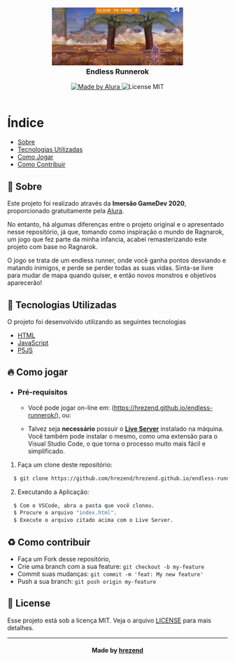 <h3 align="center">
    <img alt="Logo" title="#logo" width="300px" src="images/assets/print_aula1.png">
    <br>
    <b>Endless Runnerok</b>  
    <br>
</h3>

<p align="center">
  <a href="https://www.alura.com.br/">
    <img alt="Made by Alura" src="https://img.shields.io/badge/Made%20By-Alura-blue">
  </a>
  <a>
    <img alt="License MIT" src="https://img.shields.io/badge/License-MIT-blue">
  <br><br>
</p>

# Índice

- [Sobre](#sobre)
- [Tecnologias Utilizadas](#tecnologias-utilizadas)
- [Como Jogar](#como-jogar)
- [Como Contribuir](#como-contribuir)

<a id="sobre"></a>

## :bookmark: Sobre

Este projeto foi realizado através da <strong>Imersão GameDev 2020</strong>, proporcionado gratuitamente pela [Alura](htts://alura.com.br).

No entanto, há algumas diferenças entre o projeto original e o apresentado nesse repositório, já que, tomando como inspiração o mundo de Ragnarok, um jogo que fez parte da minha infancia, acabei remasterizando este projeto com base no Ragnarok.

O jogo se trata de um endless runner, onde você ganha pontos desviando e matando inimigos, e perde se perder todas as suas vidas. Sinta-se livre para mudar de mapa quando quiser, e então novos monstros e objetivos aparecerão!

<a id="tecnologias-utilizadas"></a>

## :rocket: Tecnologias Utilizadas

O projeto foi desenvolvido utilizando as seguintes tecnologias

- [HTML](https://developer.mozilla.org/pt-BR/docs/Web/HTML)
- [JavaScript](https://www.javascript.com/)
- [P5JS](https://p5js.org/)

<a id="como-jogar"></a>

## :fire: Como jogar

- ### **Pré-requisitos**

  - Você pode jogar on-line em: (https://hrezend.github.io/endless-runnerok/), ou:

  - Talvez seja **necessário** possuir o **[Live Server](https://www.npmjs.com/package/live-server)** instalado na máquina. Você também pode instalar o mesmo, como uma extensão para o Visual Studio Code, o que torna o processo muito mais fácil e simplificado.

1. Faça um clone deste repositório:

```sh
  $ git clone https://github.com/hrezend/hrezend.github.io/endless-runnerok/
```

2. Executando a Aplicação:

```sh
  $ Com o VSCode, abra a pasta que você clonou.
  $ Procure o arquivo "index.html".
  $ Execute o arquivo citado acima com o Live Server.
```
  

<a id="como-contribuir"></a>

## :recycle: Como contribuir

- Faça um Fork desse repositório,
- Crie uma branch com a sua feature: `git checkout -b my-feature`
- Commit suas mudanças: `git commit -m 'feat: My new feature'`
- Push a sua branch: `git push origin my-feature`

## :memo: License

Esse projeto está sob a licença MIT. Veja o arquivo [LICENSE](LICENSE.md) para mais detalhes.

---

<h4 align="center">
    Made by <a href="https://www.linkedin.com/in/hérson-rezende-b8b212196/" target="_blank">hrezend</a>
</h4>
